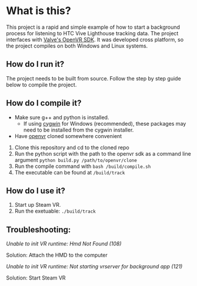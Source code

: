 #  What is this?
This project is a rapid and simple example of how to start a background process for listening to HTC Vive Lighthouse tracking data.  The project interfaces with [Valve's OpenVR SDK](https://github.com/ValveSoftware/openvr).  It was developed cross platform, so the project compiles on both Windows and Linux systems.  

##  How do I run it?
The project needs to be built from source.  Follow the step by step guide below to compile the project.

##  How do I compile it?

* Make sure g++ and python is installed.  
  * If using [cygwin](https://www.cygwin.com/) for Windows (recommended), these packages may need to be installed from the cygwin installer.
* Have [openvr](https://github.com/ValveSoftware/openvr) cloned somewhere convenient

1. Clone this repository and cd to the cloned repo
2. Run the python script with the path to the openvr sdk as a command line argument ```python build.py /path/to/openvr/clone```
3. Run the compile command with ```bash /build/compile.sh```
4. The executable can be found at ```/build/track```


##  How do I use it?
1. Start up Steam VR.
2. Run the exetuable: ```./build/track```



##  Troubleshooting:

*Unable to init VR runtime: Hmd Not Found (108)*

Solution: Attach the HMD to the computer


*Unable to init VR runtime: Not starting vrserver for background app (121)*

Solution: Start Steam VR

